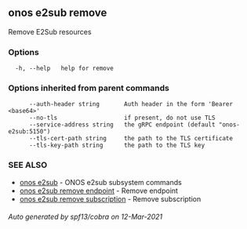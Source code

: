 ## onos e2sub remove

Remove E2Sub resources

### Options

```
  -h, --help   help for remove
```

### Options inherited from parent commands

```
      --auth-header string       Auth header in the form 'Bearer <base64>'
      --no-tls                   if present, do not use TLS
      --service-address string   the gRPC endpoint (default "onos-e2sub:5150")
      --tls-cert-path string     the path to the TLS certificate
      --tls-key-path string      the path to the TLS key
```

### SEE ALSO

* [onos e2sub](onos_e2sub.md)	 - ONOS e2sub subsystem commands
* [onos e2sub remove endpoint](onos_e2sub_remove_endpoint.md)	 - Remove endpoint
* [onos e2sub remove subscription](onos_e2sub_remove_subscription.md)	 - Remove subscription

###### Auto generated by spf13/cobra on 12-Mar-2021
